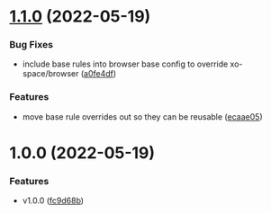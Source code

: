# [1.1.0](https://github.com/KyleRoss/eslint-config-kross/compare/v1.0.0...v1.1.0) (2022-05-19)


### Bug Fixes

* include base rules into browser base config to override xo-space/browser ([a0fe4df](https://github.com/KyleRoss/eslint-config-kross/commit/a0fe4dffe886faeccc3452694b18e078654f3c01))


### Features

* move base rule overrides out so they can be reusable ([ecaae05](https://github.com/KyleRoss/eslint-config-kross/commit/ecaae0561345445f6b5a49da6587bfa4f2050580))

# 1.0.0 (2022-05-19)


### Features

* v1.0.0 ([fc9d68b](https://github.com/KyleRoss/eslint-config-kross/commit/fc9d68b7550879ce2011a117bcd9fca59af9abab))
